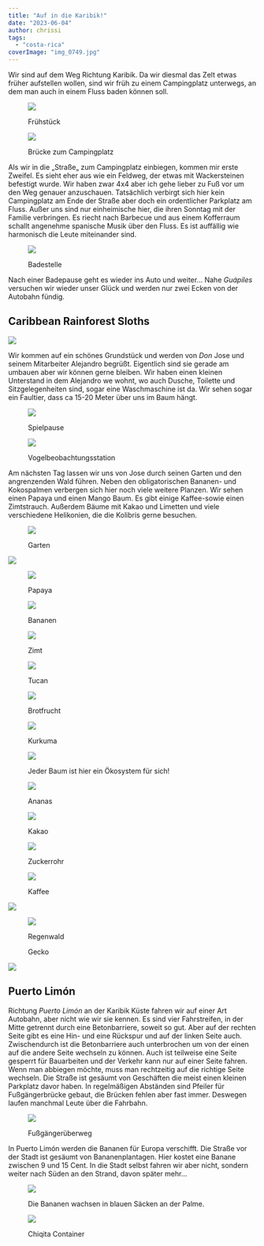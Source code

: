 ```yaml
---
title: "Auf in die Karibik!"
date: "2023-06-04"
author: chrissi
tags: 
  - "costa-rica"
coverImage: "img_0749.jpg"
---
```


Wir sind auf dem Weg Richtung Karibik. Da wir diesmal das Zelt etwas früher aufstellen wollen, sind wir früh zu einem Campingplatz unterwegs, an dem man auch in einem Fluss baden können soll.

<figure>

![](https://hafenstrand.wordpress.com/wp-content/uploads/2023/06/img_0706.jpg?w=1024)

<figcaption>

Frühstück

</figcaption>

</figure>

<figure>

![](https://hafenstrand.wordpress.com/wp-content/uploads/2023/06/img_4443.jpg?w=1024)

<figcaption>

Brücke zum Campingplatz

</figcaption>

</figure>

Als wir in die „Straße„ zum Campingplatz einbiegen, kommen mir erste Zweifel. Es sieht eher aus wie ein Feldweg, der etwas mit Wackersteinen befestigt wurde. Wir haben zwar 4x4 aber ich gehe lieber zu Fuß vor um den Weg genauer anzuschauen. Tatsächlich verbirgt sich hier kein Campingplatz am Ende der Straße aber doch ein ordentlicher Parkplatz am Fluss. Außer uns sind nur einheimische hier, die ihren Sonntag mit der Familie verbringen. Es riecht nach Barbecue und aus einem Kofferraum schallt angenehme spanische Musik über den Fluss. Es ist auffällig wie harmonisch die Leute miteinander sind.

<figure>

![](https://hafenstrand.wordpress.com/wp-content/uploads/2023/06/img_0724.jpg?w=1024)

<figcaption>

Badestelle

</figcaption>

</figure>

Nach einer Badepause geht es wieder ins Auto und weiter… Nahe _Guápiles_ versuchen wir wieder unser Glück und werden nur zwei Ecken von der Autobahn fündig.

## Caribbean Rainforest Sloths

![](https://hafenstrand.wordpress.com/wp-content/uploads/2023/06/img_0749.jpg?w=1024)

Wir kommen auf ein schönes Grundstück und werden von _Don_ Jose und seinem Mitarbeiter Alejandro begrüßt. Eigentlich sind sie gerade am umbauen aber wir können gerne bleiben. Wir haben einen kleinen Unterstand in dem Alejandro we wohnt, wo auch Dusche, Toilette und Sitzgelegenheiten sind, sogar eine Waschmaschine ist da. Wir sehen sogar ein Faultier, dass ca 15-20 Meter über uns im Baum hängt.

<figure>

![](https://hafenstrand.wordpress.com/wp-content/uploads/2023/06/img_0753.jpg?w=1024)

<figcaption>

Spielpause

</figcaption>

</figure>

<figure>

![](https://hafenstrand.wordpress.com/wp-content/uploads/2023/06/img_0754.jpg?w=1024)

<figcaption>

Vogelbeobachtungsstation

</figcaption>

</figure>

Am nächsten Tag lassen wir uns von Jose durch seinen Garten und den angrenzenden Wald führen. Neben den obligatorischen Bananen- und Kokospalmen verbergen sich hier noch viele weitere Planzen. Wir sehen einen Papaya und einen Mango Baum. Es gibt einige Kaffee-sowie einen Zimtstrauch. Außerdem Bäume mit Kakao und Limetten und viele verschiedene Helikonien, die die Kolibris gerne besuchen.

<figure>

![](https://hafenstrand.wordpress.com/wp-content/uploads/2023/06/img_0834.jpg?w=1024)

<figcaption>

Garten

</figcaption>

</figure>

![](https://hafenstrand.wordpress.com/wp-content/uploads/2023/06/img_0760.jpg?w=1024)

<figure>

![](https://hafenstrand.wordpress.com/wp-content/uploads/2023/06/img_0777.jpg?w=768)

<figcaption>

Papaya

</figcaption>

</figure>

<figure>

![](https://hafenstrand.wordpress.com/wp-content/uploads/2023/06/img_0842.jpg?w=768)

<figcaption>

Bananen

</figcaption>

</figure>

<figure>

![](https://hafenstrand.wordpress.com/wp-content/uploads/2023/06/img_0780.jpg?w=768)

<figcaption>

Zimt

</figcaption>

</figure>

<figure>

![](https://hafenstrand.wordpress.com/wp-content/uploads/2023/06/img_0824.jpg?w=768)

<figcaption>

Tucan

</figcaption>

</figure>

<figure>

![](https://hafenstrand.wordpress.com/wp-content/uploads/2023/06/img_0838.jpg?w=768)

<figcaption>

Brotfrucht

</figcaption>

</figure>

<figure>

![](https://hafenstrand.wordpress.com/wp-content/uploads/2023/06/img_0803.jpg?w=576)

<figcaption>

Kurkuma

</figcaption>

</figure>

<figure>

![](https://hafenstrand.wordpress.com/wp-content/uploads/2023/06/img_0798.jpg?w=768)

<figcaption>

Jeder Baum ist hier ein Ökosystem für sich!

</figcaption>

</figure>

<figure>

![](https://hafenstrand.wordpress.com/wp-content/uploads/2023/06/img_0785.jpg?w=768)

<figcaption>

Ananas

</figcaption>

</figure>

<figure>

![](https://hafenstrand.wordpress.com/wp-content/uploads/2023/06/img_0800.jpg?w=576)

<figcaption>

Kakao

</figcaption>

</figure>

<figure>

![](https://hafenstrand.wordpress.com/wp-content/uploads/2023/06/img_0794.jpg?w=768)

<figcaption>

Zuckerrohr

</figcaption>

</figure>

<figure>

![](https://hafenstrand.wordpress.com/wp-content/uploads/2023/06/img_0811.jpg?w=768)

<figcaption>

Kaffee

</figcaption>

</figure>

![](https://hafenstrand.wordpress.com/wp-content/uploads/2023/06/img_0827.jpg?w=768)

<figure>

![](https://hafenstrand.wordpress.com/wp-content/uploads/2023/06/img_0815.jpg?w=1024)

<figcaption>

Regenwald

</figcaption>

</figure>

<figure>

<figcaption>

Gecko

</figcaption>



</figure>

![](https://hafenstrand.wordpress.com/wp-content/uploads/2023/06/img_0832.jpg?w=1024)

## Puerto Limón

Richtung _Puerto Limón_ an der Karibik Küste fahren wir auf einer Art Autobahn, aber nicht wie wir sie kennen. Es sind vier Fahrstreifen, in der Mitte getrennt durch eine Betonbarriere, soweit so gut. Aber auf der rechten Seite gibt es eine Hin- und eine Rückspur und auf der linken Seite auch. Zwischendurch ist die Betonbarriere auch unterbrochen um von der einen auf die andere Seite wechseln zu können. Auch ist teilweise eine Seite gesperrt für Bauarbeiten und der Verkehr kann nur auf einer Seite fahren. Wenn man abbiegen möchte, muss man rechtzeitig auf die richtige Seite wechseln. Die Straße ist gesäumt von Geschäften die meist einen kleinen Parkplatz davor haben. In regelmäßigen Abständen sind Pfeiler für Fußgängerbrücke gebaut, die Brücken fehlen aber fast immer. Deswegen laufen manchmal Leute über die Fahrbahn.

<figure>

![](https://hafenstrand.wordpress.com/wp-content/uploads/2023/06/img_1184.jpg?w=1024)

<figcaption>

Fußgängerüberweg

</figcaption>

</figure>

In Puerto Limón werden die Bananen für Europa verschifft. Die Straße vor der Stadt ist gesäumt von Bananenplantagen. Hier kostet eine Banane zwischen 9 und 15 Cent. In die Stadt selbst fahren wir aber nicht, sondern weiter nach Süden an den Strand, davon später mehr…

<figure>

![](https://hafenstrand.wordpress.com/wp-content/uploads/2023/06/img_1195.jpg?w=1024)

<figcaption>

Die Bananen wachsen in blauen Säcken an der Palme.

</figcaption>

</figure>

<figure>

![](https://hafenstrand.wordpress.com/wp-content/uploads/2023/06/img_1189.jpg?w=1024)

<figcaption>

Chiqita Container

</figcaption>

</figure>
